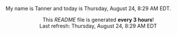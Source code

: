 My name is Tanner and today is Thursday, August 24, 8:29 AM EDT.

<p align="center">This <i>README</i> file is generated <b>every 3 hours</b>!</br>Last refresh: Thursday, August 24, 8:29 AM EDT<br /></p>
